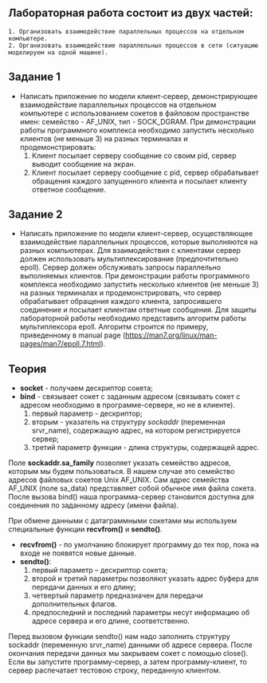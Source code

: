 ## Лабораторная работа состоит из двух частей:
    1. Организовать взаимодействие параллельных процессов на отдельном компьютере.
    2. Организовать взаимодействие параллельных процессов в сети (ситуацию моделируем на одной машине).
   
## Задание 1
- Написать приложение по модели клиент-сервер, демонстрирующее взаимодействие параллельных процессов на отдельном компьютере с использованием сокетов в файловом пространстве имен: семейство - AF_UNIX, тип - SOCK_DGRAM. При демонстрации работы программного комплекса необходимо запустить несколько клиентов (не меньше 3) на разных терминалах и продемонстрировать:
  1. Клиент посылает серверу сообщение со своим pid, сервер выводит сообщение на экран.
  2. Клиент посылает серверу сообщение с pid, сервер обрабатывает обращения каждого запущенного клиента  и посылает клиенту ответное сообщение.

## Задание 2
- Написать приложение по модели клиент-сервер, осуществляющее взаимодействие параллельных процессов, которые выполняются на разных компьютерах. Для взаимодействия с клиентами сервер должен использовать мультиплексирование (предпочтительно epoll). Сервер должен обслуживать запросы параллельно выполняемых клиентов. При демонстрации работы программного комплекса необходимо запустить несколько клиентов (не меньше 3) на разных терминалах и продемонстрировать, что сервер обрабатывает обращения каждого клиента, запросившего соединение и посылает клиентам ответные сообщения. Для защиты лабораторной работы необходимо представить алгоритм работы мультиплексора epoll. Алгоритм строится по примеру, приведенному в manual page (https://man7.org/linux/man-pages/man7/epoll.7.html).

## Теория

- **socket** - получаем дескриптор сокета;
- **bind** - связывает сокет с заданным адресом (связывать сокет с адресом необходимо в программе-сервере, но не в клиенте). 
    1. первый параметр - дескриптор;
    2. вторым - указатель на структуру *sockaddr* (переменная srvr_name), содержащую адрес, на котором регистрируется сервер;
    3. третий параметр функции - длина структуры, содержащей адрес. 
     
Поле **sockaddr.sa_family** позволяет указать семейство адресов, которым мы будем пользоваться. В нашем случае это семейство адресов файловых сокетов Unix AF_UNIX. Сам адрес семейства AF_UNIX (поле sa_data) представляет собой обычное имя файла сокета. После вызова bind() наша программа-сервер становится доступна для соединения по заданному адресу (имени файла).

При обмене данными с датаграммными сокетами мы используем специальные функции **recvfrom()** и **sendto()**. 
- **recvfrom()** - по умолчанию блокирует программу до тех пор, пока на входе не появятся новые данные.
- **sendto()**:
    1. первый параметр – дескриптор сокета;
    2. второй и третий параметры позволяют указать адрес буфера для передачи данных и его длину; 
    3. четвертый параметр предназначен для передачи дополнительных флагов. 
    4. предпоследний и последний параметры несут информацию об адресе сервера и его длине, соответственно. 
   
Перед вызовом функции sendto() нам надо заполнить структуру sockaddr (переменную srvr_name) данными об адресе сервера. После окончания передачи данных мы закрываем сокет с помощью close(). Если вы запустите программу-сервер, а затем программу-клиент, то сервер распечатает тестовою строку, переданную клиентом.